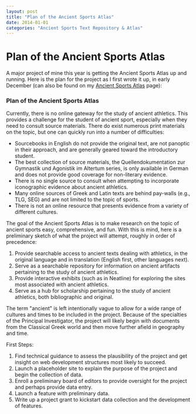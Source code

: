 ```yaml
---
layout: post
title: "Plan of the Ancient Sports Atlas"
date: 2014-01-01
categories: "Ancient Sports Text Repository & Atlas"
---
```


# Plan of the Ancient Sports Atlas

A major project of mine this year is getting the Ancient Sports Atlas up and running. Here is the plan for the project as I first wrote it up, in early December (can also be found on my [Ancient Sports Atlas][1] page):

### Plan of the Ancient Sports Atlas

Currently, there is no online gateway for the study of ancient athletics. This provides a challenge for the student of ancient sport, especially when they need to consult source materials. There do exist numerous print materials on the topic, but one can quickly run into a number of difficulties:

* Sourcebooks in English do not provide the original text, are not panoptic in their approach, and are generally geared toward the introductory student.
* The best collection of source materials, the Quellendokumentation zur Gymnastik und Agonistik im Altertum series, is only available in German and does not provide good coverage for non-literary evidence.
* There is no single source to consult when attempting to incorporate iconographic evidence about ancient athletics.
* Many online sources of Greek and Latin texts are behind pay-walls (e.g., TLG, SEG) and are not limited to the topic of sports.
* There is not an online resource that presents evidence from a variety of different cultures.

The goal of the Ancient Sports Atlas is to make research on the topic of ancient sports easy, comprehensive, and fun. With this is mind, here is a preliminary sketch of what the project will attempt, roughly in order of precedence:

1. Provide searchable access to ancient texts dealing with athletics, in the original language and in translation (English first, other languages next).
2. Serve as a searchable repository for information on ancient artifacts pertaining to the study of ancient athletics.
3. Provide interactive exhibits (such as in Neatline) for exploring the sites most associated with ancient athletics.
4. Serve as a hub for scholarship pertaining to the study of ancient athletics, both bibliographic and original.

The term "ancient" is left intentionally vague to allow for a wide range of cultures and times to be included in the project. Because of the specialties of the Principal Investigator, the project will likely begin with documents from the Classical Greek world and then move further afield in geography and time.

First Steps:

1. Find technical guidance to assess the plausibility of the project and get insight on web development structures most likely to succeed.
2. Launch a placeholder site to explain the purpose of the project and begin the collection of data.
3. Enroll a preliminary board of editors to provide oversight for the project and perhaps provide data entry.
4. Launch a feature with preliminary data.
5. Write up a project grant to kickstart data collection and the development of features.

[1]: http://danielgriff.in/ancient-sports-atlas/ "Ancient Sports Atlas"
